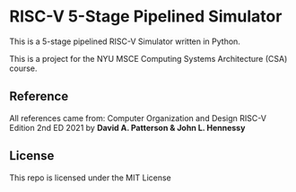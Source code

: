 # RISC-V 5-Stage Pipelined Simulator

This is a 5-stage pipelined RISC-V Simulator written in Python.

This is a project for the NYU MSCE Computing Systems Architecture (CSA) course.

## Reference

All references came from:
Computer Organization and Design RISC-V Edition 2nd ED 2021 by **David A. Patterson & John L. Hennessy** 

## License

This repo is licensed under the MIT License